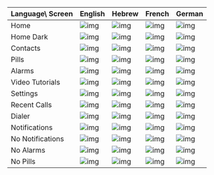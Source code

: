 | Language\ Screen | English                                                                                                                                                   | Hebrew                                                                                                                                                    | French                                                                                                                                                    | German                                                                                                                                                    |
|------------------|-----------------------------------------------------------------------------------------------------------------------------------------------------------|-----------------------------------------------------------------------------------------------------------------------------------------------------------|-----------------------------------------------------------------------------------------------------------------------------------------------------------|-----------------------------------------------------------------------------------------------------------------------------------------------------------|
| Home             | ![img](https://github.com/UriahShaulMandel/BaldPhoneScreenshots/blob/master/screenshots/screenshots/HomeScreenEmptyScreenshot_en.png?raw=true)            | ![img](https://github.com/UriahShaulMandel/BaldPhoneScreenshots/blob/master/screenshots/screenshots/HomeScreenEmptyScreenshot_iw.png?raw=true)            | ![img](https://github.com/UriahShaulMandel/BaldPhoneScreenshots/blob/master/screenshots/screenshots/HomeScreenEmptyScreenshot_fr.png?raw=true)            | ![img](https://github.com/UriahShaulMandel/BaldPhoneScreenshots/blob/master/screenshots/screenshots/HomeScreenEmptyScreenshot_de.png?raw=true)            |
| Home Dark        | ![img](https://github.com/UriahShaulMandel/BaldPhoneScreenshots/blob/master/screenshots/screenshots/HomeScreenDarkEmptyScreenshot_en.png?raw=true)        | ![img](https://github.com/UriahShaulMandel/BaldPhoneScreenshots/blob/master/screenshots/screenshots/HomeScreenDarkEmptyScreenshot_iw.png?raw=true)        | ![img](https://github.com/UriahShaulMandel/BaldPhoneScreenshots/blob/master/screenshots/screenshots/HomeScreenDarkEmptyScreenshot_fr.png?raw=true)        | ![img](https://github.com/UriahShaulMandel/BaldPhoneScreenshots/blob/master/screenshots/screenshots/HomeScreenDarkEmptyScreenshot_de.png?raw=true)        |
| Contacts         | ![img](https://github.com/UriahShaulMandel/BaldPhoneScreenshots/blob/master/screenshots/screenshots/ContactsActivityScreenshot_en.png?raw=true)           | ![img](https://github.com/UriahShaulMandel/BaldPhoneScreenshots/blob/master/screenshots/screenshots/ContactsActivityScreenshot_iw.png?raw=true)           | ![img](https://github.com/UriahShaulMandel/BaldPhoneScreenshots/blob/master/screenshots/screenshots/ContactsActivityScreenshot_fr.png?raw=true)           | ![img](https://github.com/UriahShaulMandel/BaldPhoneScreenshots/blob/master/screenshots/screenshots/ContactsActivityScreenshot_de.png?raw=true)           |
| Pills            | ![img](https://github.com/UriahShaulMandel/BaldPhoneScreenshots/blob/master/screenshots/screenshots/PillsActivityScreenshot_en.png?raw=true)              | ![img](https://github.com/UriahShaulMandel/BaldPhoneScreenshots/blob/master/screenshots/screenshots/PillsActivityScreenshot_iw.png?raw=true)              | ![img](https://github.com/UriahShaulMandel/BaldPhoneScreenshots/blob/master/screenshots/screenshots/PillsActivityScreenshot_fr.png?raw=true)              | ![img](https://github.com/UriahShaulMandel/BaldPhoneScreenshots/blob/master/screenshots/screenshots/PillsActivityScreenshot_de.png?raw=true)              |
| Alarms           | ![img](https://github.com/UriahShaulMandel/BaldPhoneScreenshots/blob/master/screenshots/screenshots/AlarmsActivityFullScreenshot_en.png?raw=true)         | ![img](https://github.com/UriahShaulMandel/BaldPhoneScreenshots/blob/master/screenshots/screenshots/AlarmsActivityFullScreenshot_iw.png?raw=true)         | ![img](https://github.com/UriahShaulMandel/BaldPhoneScreenshots/blob/master/screenshots/screenshots/AlarmsActivityFullScreenshot_fr.png?raw=true)         | ![img](https://github.com/UriahShaulMandel/BaldPhoneScreenshots/blob/master/screenshots/screenshots/AlarmsActivityFullScreenshot_de.png?raw=true)         |
| Video Tutorials  | ![img](https://github.com/UriahShaulMandel/BaldPhoneScreenshots/blob/master/screenshots/screenshots/VideoTutorialsActivityScreenshot_en.png?raw=true)     | ![img](https://github.com/UriahShaulMandel/BaldPhoneScreenshots/blob/master/screenshots/screenshots/VideoTutorialsActivityScreenshot_iw.png?raw=true)     | ![img](https://github.com/UriahShaulMandel/BaldPhoneScreenshots/blob/master/screenshots/screenshots/VideoTutorialsActivityScreenshot_fr.png?raw=true)     | ![img](https://github.com/UriahShaulMandel/BaldPhoneScreenshots/blob/master/screenshots/screenshots/VideoTutorialsActivityScreenshot_de.png?raw=true)     |
| Settings         | ![img](https://github.com/UriahShaulMandel/BaldPhoneScreenshots/blob/master/screenshots/screenshots/SettingsActivityScreenshot_en.png?raw=true)           | ![img](https://github.com/UriahShaulMandel/BaldPhoneScreenshots/blob/master/screenshots/screenshots/SettingsActivityScreenshot_iw.png?raw=true)           | ![img](https://github.com/UriahShaulMandel/BaldPhoneScreenshots/blob/master/screenshots/screenshots/SettingsActivityScreenshot_fr.png?raw=true)           | ![img](https://github.com/UriahShaulMandel/BaldPhoneScreenshots/blob/master/screenshots/screenshots/SettingsActivityScreenshot_de.png?raw=true)           |
| Recent Calls     | ![img](https://github.com/UriahShaulMandel/BaldPhoneScreenshots/blob/master/screenshots/screenshots/RecentCallsActivityScreenshot_en.png?raw=true)        | ![img](https://github.com/UriahShaulMandel/BaldPhoneScreenshots/blob/master/screenshots/screenshots/RecentCallsActivityScreenshot_iw.png?raw=true)        | ![img](https://github.com/UriahShaulMandel/BaldPhoneScreenshots/blob/master/screenshots/screenshots/RecentCallsActivityScreenshot_fr.png?raw=true)        | ![img](https://github.com/UriahShaulMandel/BaldPhoneScreenshots/blob/master/screenshots/screenshots/RecentCallsActivityScreenshot_de.png?raw=true)        |
| Dialer           | ![img](https://github.com/UriahShaulMandel/BaldPhoneScreenshots/blob/master/screenshots/screenshots/DialerActivityScreenshot_en.png?raw=true)             | ![img](https://github.com/UriahShaulMandel/BaldPhoneScreenshots/blob/master/screenshots/screenshots/DialerActivityScreenshot_iw.png?raw=true)             | ![img](https://github.com/UriahShaulMandel/BaldPhoneScreenshots/blob/master/screenshots/screenshots/DialerActivityScreenshot_fr.png?raw=true)             | ![img](https://github.com/UriahShaulMandel/BaldPhoneScreenshots/blob/master/screenshots/screenshots/DialerActivityScreenshot_de.png?raw=true)             |
| Notifications    | ![img](https://github.com/UriahShaulMandel/BaldPhoneScreenshots/blob/master/screenshots/screenshots/NotificationsActivityEmptyScreenshot_en.png?raw=true) | ![img](https://github.com/UriahShaulMandel/BaldPhoneScreenshots/blob/master/screenshots/screenshots/NotificationsActivityEmptyScreenshot_iw.png?raw=true) | ![img](https://github.com/UriahShaulMandel/BaldPhoneScreenshots/blob/master/screenshots/screenshots/NotificationsActivityEmptyScreenshot_fr.png?raw=true) | ![img](https://github.com/UriahShaulMandel/BaldPhoneScreenshots/blob/master/screenshots/screenshots/NotificationsActivityEmptyScreenshot_de.png?raw=true) |
| No Notifications | ![img](https://github.com/UriahShaulMandel/BaldPhoneScreenshots/blob/master/screenshots/screenshots/NotificationsActivityEmptyScreenshot_en.png?raw=true) | ![img](https://github.com/UriahShaulMandel/BaldPhoneScreenshots/blob/master/screenshots/screenshots/NotificationsActivityEmptyScreenshot_iw.png?raw=true) | ![img](https://github.com/UriahShaulMandel/BaldPhoneScreenshots/blob/master/screenshots/screenshots/NotificationsActivityEmptyScreenshot_fr.png?raw=true) | ![img](https://github.com/UriahShaulMandel/BaldPhoneScreenshots/blob/master/screenshots/screenshots/NotificationsActivityEmptyScreenshot_de.png?raw=true) |
| No Alarms        | ![img](https://github.com/UriahShaulMandel/BaldPhoneScreenshots/blob/master/screenshots/screenshots/AlarmsActivityEmptyScreenshot_en.png?raw=true)        | ![img](https://github.com/UriahShaulMandel/BaldPhoneScreenshots/blob/master/screenshots/screenshots/AlarmsActivityEmptyScreenshot_iw.png?raw=true)        | ![img](https://github.com/UriahShaulMandel/BaldPhoneScreenshots/blob/master/screenshots/screenshots/AlarmsActivityEmptyScreenshot_fr.png?raw=true)        | ![img](https://github.com/UriahShaulMandel/BaldPhoneScreenshots/blob/master/screenshots/screenshots/AlarmsActivityEmptyScreenshot_de.png?raw=true)        |
| No Pills         | ![img](https://github.com/UriahShaulMandel/BaldPhoneScreenshots/blob/master/screenshots/screenshots/PillsEmptyActivityScreenshot_en.png?raw=true)</pre>   | ![img](https://github.com/UriahShaulMandel/BaldPhoneScreenshots/blob/master/screenshots/screenshots/PillsEmptyActivityScreenshot_iw.png?raw=true)</pre>   | ![img](https://github.com/UriahShaulMandel/BaldPhoneScreenshots/blob/master/screenshots/screenshots/PillsEmptyActivityScreenshot_fr.png?raw=true)</pre>   | ![img](https://github.com/UriahShaulMandel/BaldPhoneScreenshots/blob/master/screenshots/screenshots/PillsEmptyActivityScreenshot_de.png?raw=true)</pre>   |
